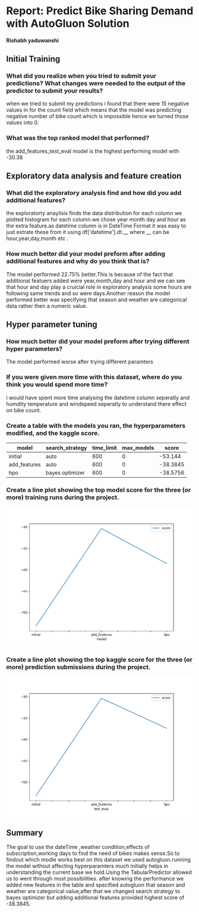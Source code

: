 # Report: Predict Bike Sharing Demand with AutoGluon Solution
#### Rishabh yaduwanshi

## Initial Training
### What did you realize when you tried to submit your predictions? What changes were needed to the output of the predictor to submit your results?
when we tried to submit my predictions i found that there were 15 negative values in for the count field which means that the model was predicting negative number of bike count.which is impossible hence we turned those values into 0.

### What was the top ranked model that performed?
the add_features_test_eval model is the highest performing model with -30.38

## Exploratory data analysis and feature creation
### What did the exploratory analysis find and how did you add additional features?
the exploratorty anaylisis finds the data distribution for each column we plotted histogram for each column.we chose year month day and hour as the extra feature.as datetime column is in DateTime Format it was easy to just extrate these from it using df['datetime'].dt.__ where __ can be hour,year,day,month etc .

### How much better did your model preform after adding additional features and why do you think that is?
The model performed 22.75% better.This is because of the fact that additional featuers added were year,month,day and hour and we can see that hour and day play a cruicial role in exploratory analysis some hours are following same trends and so were days.Another reason the model performed better was specifying that season and weather are categorical data rather then a numeric value.
## Hyper parameter tuning
### How much better did your model preform after trying different hyper parameters?
The model performed worse after trying different paramters

### If you were given more time with this dataset, where do you think you would spend more time?
i would have spent more time analysing the datetime column seperatly and humdity temperature and windspeed seperatly to understand there effect on bike count.

### Create a table with the models you ran, the hyperparameters modified, and the kaggle score.
|model|search_strategy|time_limit|max_models|score|
|--|--|--|--|--|
|initial|auto|600|0|-53.144|
|add_features|auto|600|0|-38.3845|
|hpo|bayes optimizer|600|0|-38.5756|

### Create a line plot showing the top model score for the three (or more) training runs during the project.


<!-- ![model_train_score.png](img/model_train_score.png) -->


<img src="https://github.com/rishabhyaduwanshi/predict-bike-sharing-fork/blob/main/project/img/model_train_score.png" alt="model_train_score.png"  width="500"/>

### Create a line plot showing the top kaggle score for the three (or more) prediction submissions during the project.


<!-- ![model_test_score.png](https://github.com/rishabhyaduwanshi/predict-bike-sharing-fork/blob/main/project/img/model_test_score.png) -->


<img src="https://github.com/rishabhyaduwanshi/predict-bike-sharing-fork/blob/main/project/img/model_test_score.png" alt="model_test_score.png" width="500"/>


## Summary
The goal to use the dateTime ,weather condition,effects of subscription,working days to find the need of bikes makes sense.So to findout which modle works best on this dataset we used autogluon.running the model without affecting hyperparamters much initially helps in understanding the current base we hold.Using the TabularPredictor allowed us to went through most possibilities.
after knowing the performance we added new features in the table and specified autogluon that season and weather are categorical value,after that we changed search strategy to bayes optimizer but adding additional features provided highest score of -38.3845.
